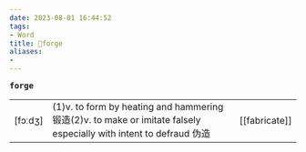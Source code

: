 ```yaml
---
date: 2023-08-01 16:44:52
tags: 
- Word
title: 📖forge
aliases: 
- 
---
```


<pre><strong>forge</strong></pre>
|   |   |   |
|---|---|---|
|[fɔːdʒ]|(1)v. to form by heating and hammering 锻造(2)v. to make or imitate falsely especially with intent to defraud 伪造|[[fabricate]]|